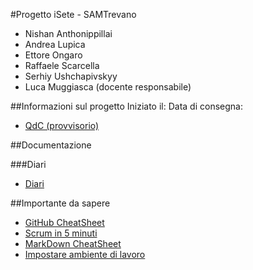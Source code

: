 #Progetto iSete - SAMTrevano
- Nishan Anthonippillai
- Andrea Lupica
- Ettore Ongaro
- Raffaele Scarcella
- Serhiy Ushchapivskyy
- Luca Muggiasca (docente responsabile)

##Informazioni sul progetto
Iniziato il:
Data di consegna:
- [QdC (provvisorio)](Documentazione/0_qdc_p3_dispenser.docx)


##Documentazione


###Diari
  - [Diari](Documentazione/Diari/)

##Importante da sapere
- [GitHub CheatSheet](Guide/github-cheatsheet.pdf)
- [Scrum in 5 minuti](Guide/Scrum_in_5_min.pdf)
- [MarkDown CheatSheet](Guide/markdownCheatSheet.md)
- [Impostare ambiente di lavoro](Documentazione/MarkDown/ImpostareAmbienteLavoro.md)
